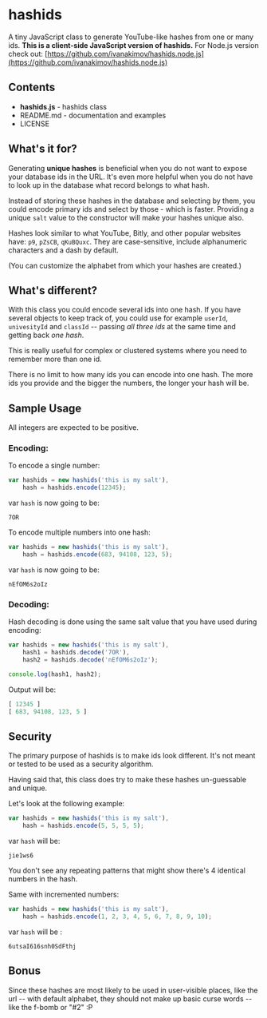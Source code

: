 
# hashids

A tiny JavaScript class to generate YouTube-like hashes from one or many ids.
**This is a client-side JavaScript version of hashids.**
For Node.js version check out: [https://github.com/ivanakimov/hashids.node.js](https://github.com/ivanakimov/hashids.node.js)

## Contents

* **hashids.js** - hashids class
* README.md - documentation and examples
* LICENSE

## What's it for?

Generating **unique hashes** is beneficial when you do not want to expose your database ids in the URL. It's even more helpful when you do not have to look up in the database what record belongs to what hash.

Instead of storing these hashes in the database and selecting by them, you could encode primary ids and select by those - which is faster. Providing a unique `salt` value to the constructor will make your hashes unique also.

Hashes look similar to what YouTube, Bitly, and other popular websites have: `p9`, `pZsCB`, `qKuBQuxc`. They are case-sensitive, include alphanumeric characters and a dash by default.

(You can customize the alphabet from which your hashes are created.)

## What's different?

With this class you could encode several ids into one hash. If you have several objects to keep track of, you could use for example `userId`, `univesityId` and `classId` -- passing *all three ids* at the same time and getting back *one hash*.

This is really useful for complex or clustered systems where you need to remember more than one id.

There is no limit to how many ids you can encode into one hash. The more ids you provide and the bigger the numbers, the longer your hash will be.

## Sample Usage

All integers are expected to be positive.

### Encoding:

To encode a single number:
	
```javascript
var hashids = new hashids('this is my salt'),
	hash = hashids.encode(12345);
```

var `hash` is now going to be:

	7OR

To encode multiple numbers into one hash:
	
```javascript
var hashids = new hashids('this is my salt'),
	hash = hashids.encode(683, 94108, 123, 5);
```

var `hash` is now going to be:
	
	nEfOM6s2oIz
	
### Decoding:

Hash decoding is done using the same salt value that you have used during encoding:

```javascript
var hashids = new hashids('this is my salt'),
	hash1 = hashids.decode('7OR'),
	hash2 = hashids.decode('nEfOM6s2oIz');

console.log(hash1, hash2);
```

Output will be:

```javascript
[ 12345 ]
[ 683, 94108, 123, 5 ]
```

## Security

The primary purpose of hashids is to make ids look different. It's not meant or tested to be used as a security algorithm.

Having said that, this class does try to make these hashes un-guessable and unique.

Let's look at the following example:

```javascript
var hashids = new hashids('this is my salt'),
	hash = hashids.encode(5, 5, 5, 5);
```

var `hash` will be:
	
	jie1ws6
	
You don't see any repeating patterns that might show there's 4 identical numbers in the hash.

Same with incremented numbers:

```javascript
var hashids = new hashids('this is my salt'),
	hash = hashids.encode(1, 2, 3, 4, 5, 6, 7, 8, 9, 10);
```

var `hash` will be :
	
	6utsaI616snh0SdFthj
	
## Bonus

Since these hashes are most likely to be used in user-visible places, like the url -- with default alphabet, they should not make up basic curse words -- like the f-bomb or "#2" :P